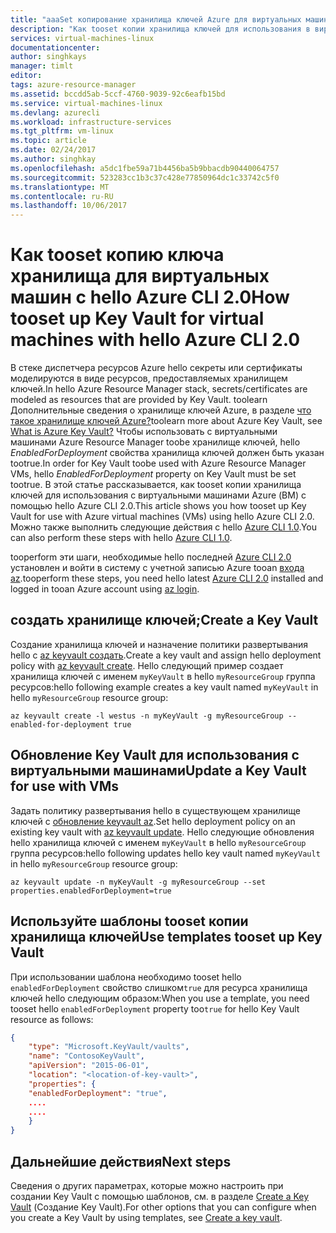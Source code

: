 ```yaml
---
title: "aaaSet копирование хранилища ключей Azure для виртуальных машин Linux | Документы Microsoft"
description: "Как tooset копии хранилища ключей для использования в виртуальной машине Azure Resource Manager с hello CLI 2.0."
services: virtual-machines-linux
documentationcenter: 
author: singhkays
manager: timlt
editor: 
tags: azure-resource-manager
ms.assetid: bccdd5ab-5ccf-4760-9039-92c6eafb15bd
ms.service: virtual-machines-linux
ms.devlang: azurecli
ms.workload: infrastructure-services
ms.tgt_pltfrm: vm-linux
ms.topic: article
ms.date: 02/24/2017
ms.author: singhkay
ms.openlocfilehash: a5dc1fbe59a71b4456ba5b9bbacdb90440064757
ms.sourcegitcommit: 523283cc1b3c37c428e77850964dc1c33742c5f0
ms.translationtype: MT
ms.contentlocale: ru-RU
ms.lasthandoff: 10/06/2017
---
```

# <a name="how-tooset-up-key-vault-for-virtual-machines-with-hello-azure-cli-20"></a><span data-ttu-id="0b61a-103">Как tooset копию ключа хранилища для виртуальных машин с hello Azure CLI 2.0</span><span class="sxs-lookup"><span data-stu-id="0b61a-103">How tooset up Key Vault for virtual machines with hello Azure CLI 2.0</span></span>

<span data-ttu-id="0b61a-104">В стеке диспетчера ресурсов Azure hello секреты или сертификаты моделируются в виде ресурсов, предоставляемых хранилищем ключей.</span><span class="sxs-lookup"><span data-stu-id="0b61a-104">In hello Azure Resource Manager stack, secrets/certificates are modeled as resources that are provided by Key Vault.</span></span> <span data-ttu-id="0b61a-105">toolearn Дополнительные сведения о хранилище ключей Azure, в разделе [что такое хранилище ключей Azure?](../../key-vault/key-vault-whatis.md)</span><span class="sxs-lookup"><span data-stu-id="0b61a-105">toolearn more about Azure Key Vault, see [What is Azure Key Vault?](../../key-vault/key-vault-whatis.md)</span></span> <span data-ttu-id="0b61a-106">Чтобы использовать с виртуальными машинами Azure Resource Manager toobe хранилище ключей, hello *EnabledForDeployment* свойства хранилища ключей должен быть указан tootrue.</span><span class="sxs-lookup"><span data-stu-id="0b61a-106">In order for Key Vault toobe used with Azure Resource Manager VMs, hello *EnabledForDeployment* property on Key Vault must be set tootrue.</span></span> <span data-ttu-id="0b61a-107">В этой статье рассказывается, как tooset копии хранилища ключей для использования с виртуальными машинами Azure (ВМ) с помощью hello Azure CLI 2.0.</span><span class="sxs-lookup"><span data-stu-id="0b61a-107">This article shows you how tooset up Key Vault for use with Azure virtual machines (VMs) using hello Azure CLI 2.0.</span></span> <span data-ttu-id="0b61a-108">Можно также выполнить следующие действия с hello [Azure CLI 1.0](key-vault-setup-cli-nodejs.md?toc=%2fazure%2fvirtual-machines%2flinux%2ftoc.json).</span><span class="sxs-lookup"><span data-stu-id="0b61a-108">You can also perform these steps with hello [Azure CLI 1.0](key-vault-setup-cli-nodejs.md?toc=%2fazure%2fvirtual-machines%2flinux%2ftoc.json).</span></span>

<span data-ttu-id="0b61a-109">tooperform эти шаги, необходимые hello последней [Azure CLI 2.0](/cli/azure/install-az-cli2) установлен и войти в систему с учетной записью Azure tooan [входа az](/cli/azure/#login).</span><span class="sxs-lookup"><span data-stu-id="0b61a-109">tooperform these steps, you need hello latest [Azure CLI 2.0](/cli/azure/install-az-cli2) installed and logged in tooan Azure account using [az login](/cli/azure/#login).</span></span>

## <a name="create-a-key-vault"></a><span data-ttu-id="0b61a-110">создать хранилище ключей;</span><span class="sxs-lookup"><span data-stu-id="0b61a-110">Create a Key Vault</span></span>
<span data-ttu-id="0b61a-111">Создание хранилища ключей и назначение политики развертывания hello с [az keyvault создать](/cli/azure/keyvault#create).</span><span class="sxs-lookup"><span data-stu-id="0b61a-111">Create a key vault and assign hello deployment policy with [az keyvault create](/cli/azure/keyvault#create).</span></span> <span data-ttu-id="0b61a-112">Hello следующий пример создает хранилища ключей с именем `myKeyVault` в hello `myResourceGroup` группа ресурсов:</span><span class="sxs-lookup"><span data-stu-id="0b61a-112">hello following example creates a key vault named `myKeyVault` in hello `myResourceGroup` resource group:</span></span>

```azurecli
az keyvault create -l westus -n myKeyVault -g myResourceGroup --enabled-for-deployment true
```

## <a name="update-a-key-vault-for-use-with-vms"></a><span data-ttu-id="0b61a-113">Обновление Key Vault для использования с виртуальными машинами</span><span class="sxs-lookup"><span data-stu-id="0b61a-113">Update a Key Vault for use with VMs</span></span>
<span data-ttu-id="0b61a-114">Задать политику развертывания hello в существующем хранилище ключей с [обновление keyvault az](/cli/azure/keyvault#update).</span><span class="sxs-lookup"><span data-stu-id="0b61a-114">Set hello deployment policy on an existing key vault with [az keyvault update](/cli/azure/keyvault#update).</span></span> <span data-ttu-id="0b61a-115">Hello следующие обновления hello хранилища ключей с именем `myKeyVault` в hello `myResourceGroup` группа ресурсов:</span><span class="sxs-lookup"><span data-stu-id="0b61a-115">hello following updates hello key vault named `myKeyVault` in hello `myResourceGroup` resource group:</span></span>

```azurecli
az keyvault update -n myKeyVault -g myResourceGroup --set properties.enabledForDeployment=true
```

## <a name="use-templates-tooset-up-key-vault"></a><span data-ttu-id="0b61a-116">Используйте шаблоны tooset копии хранилища ключей</span><span class="sxs-lookup"><span data-stu-id="0b61a-116">Use templates tooset up Key Vault</span></span>
<span data-ttu-id="0b61a-117">При использовании шаблона необходимо tooset hello `enabledForDeployment` свойство слишком`true` для ресурса хранилища ключей hello следующим образом:</span><span class="sxs-lookup"><span data-stu-id="0b61a-117">When you use a template, you need tooset hello `enabledForDeployment` property too`true` for hello Key Vault resource as follows:</span></span>

```json
{
    "type": "Microsoft.KeyVault/vaults",
    "name": "ContosoKeyVault",
    "apiVersion": "2015-06-01",
    "location": "<location-of-key-vault>",
    "properties": {
    "enabledForDeployment": "true",
    ....
    ....
    }
}
```

## <a name="next-steps"></a><span data-ttu-id="0b61a-118">Дальнейшие действия</span><span class="sxs-lookup"><span data-stu-id="0b61a-118">Next steps</span></span>
<span data-ttu-id="0b61a-119">Сведения о других параметрах, которые можно настроить при создании Key Vault с помощью шаблонов, см. в разделе [Create a Key Vault](https://azure.microsoft.com/documentation/templates/101-key-vault-create/) (Создание Key Vault).</span><span class="sxs-lookup"><span data-stu-id="0b61a-119">For other options that you can configure when you create a Key Vault by using templates, see [Create a key vault](https://azure.microsoft.com/documentation/templates/101-key-vault-create/).</span></span>
